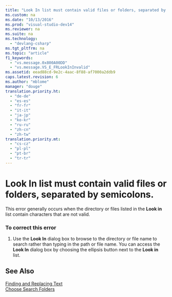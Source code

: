 ```yaml
---
title: "Look In list must contain valid files or folders, separated by semicolons."
ms.custom: na
ms.date: "10/13/2016"
ms.prod: "visual-studio-dev14"
ms.reviewer: na
ms.suite: na
ms.technology: 
  - "devlang-csharp"
ms.tgt_pltfrm: na
ms.topic: "article"
f1_keywords: 
  - "vs.message.0x800A00DD"
  - "vs.message.VS_E_FRLookInInvalid"
ms.assetid: eead88cd-9e2c-4aac-8f88-af7000a2ddb9
caps.latest.revision: 6
ms.author: "mblome"
manager: "douge"
translation.priority.ht: 
  - "de-de"
  - "es-es"
  - "fr-fr"
  - "it-it"
  - "ja-jp"
  - "ko-kr"
  - "ru-ru"
  - "zh-cn"
  - "zh-tw"
translation.priority.mt: 
  - "cs-cz"
  - "pl-pl"
  - "pt-br"
  - "tr-tr"
---
```

# Look In list must contain valid files or folders, separated by semicolons.
This error generally occurs when the directory or files listed in the **Look in** list contain characters that are not valid.  
  
### To correct this error  
  
1.  Use the **Look In** dialog box to browse to the directory or file name to search rather than typing in the path or file name. You can access the **Look In** dialog box by choosing the ellipsis button next to the **Look in** list.  
  
## See Also  
 [Finding and Replacing Text](../ide/finding-and-replacing-text.md)   
 [Choose Search Folders](http://msdn.microsoft.com/en-us/85af6458-dcde-4a84-9ea4-f5cc6550dc80)